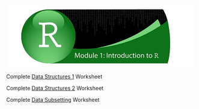 ![](../fig/module_1_header.jpg)

Complete [Data Structures 1](http://htmlpreview.github.com/?https://github.com/mydatastory/r_intro_class/blob/master/_episodes_html/data_structures_part1.html) Worksheet

Complete [Data Structures 2](http://htmlpreview.github.com/?https://github.com/mydatastory/r_intro_class/blob/master/_episodes_html/data_structures_part2.html) Worksheet

Complete [Data Subsetting](http://htmlpreview.github.com/?https://github.com/mydatastory/r_intro_class/blob/master/_episodes_html/data_subsetting.html) Worksheet
